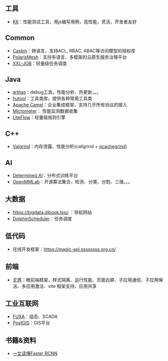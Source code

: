 ## 工具
 - [K6](https://k6.io/)：性能测试工具，用js编写用例，高性能，灵活，开发者友好
## Common
- [Casbin](https://casbin.org/zh/)：跨语言，支持ACL, RBAC, ABAC等访问模型的授权库
- [PolarisMesh](https://polarismesh.cn/)：支持多语言、多框架的云原生服务治理平台
- [XXL-JOB](https://www.xuxueli.com/xxl-job/)：轻量级任务调度

## Java
- [arthas](https://arthas.aliyun.com/)：debug工具，性能分析、热更新。。。
- [hutool](https://www.hutool.cn/)：工具类库，提供各种常用工具类
- [Apache Camel](https://camel.apache.org/)：企业集成框架，支持几乎所有协议的接入
- [Micrometer](https://zhuanlan.zhihu.com/p/455660936)： 性能监测数据收集
- [LiteFlow](https://liteflow.yomahub.com/)：轻量级规则引擎

## C++
- [Valgrind](https://valgrind.org/)：内存泄露、性能分析(callgrind + [qcachegrind](https://sourceforge.net/projects/qcachegrindwin/))

## AI
- [Determined AI](https://docs.determined.ai/latest/index.html)：分布式训练平台
- [OpenMMLab](https://github.com/open-mmlab)：开源算法集合，检测、分类、分割、三维。。。

## 大数据
- https://bigdata.djbook.top/ ：导航网站
- [DolphinScheduler](https://dolphinscheduler.apache.org/zh-cn/index.html)：任务调度

## 低代码
- 在线开发框架：https://magic-api.ssssssss.org.cn/

## 前端
- [无界](https://wujie-micro.github.io/doc/)：微前端框架，样式隔离、运行性能、页面白屏、子应用通信、子应用保活、多应用激活、vite 框架支持、应用共享

## 工业互联网
- [FUXA](https://github.com/frangoteam/FUXA)：组态、SCADA
- [PostGIS](https://postgis.net/)：GIS平台

## 书籍&资料
- [一文读懂Faster RCNN](https://zhuanlan.zhihu.com/p/31426458)
